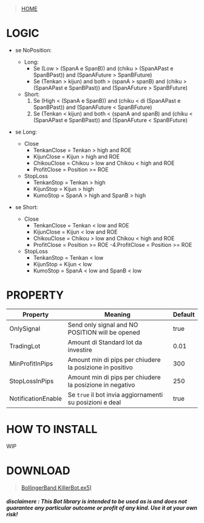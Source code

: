 >[HOME](https://github.com/AndreaDev3D/Trading-KillerBot)

# LOGIC
* se NoPosition:
	* Long:
		* Se (Low > (SpanA e SpanB)) and (chiku > (SpanAPast e SpanBPast)) and (SpanAFuture > SpanBFuture)
		* Se (Tenkan > kijun) and both > (spanA > spanB) and (chiku > (SpanAPast e SpanBPast)) and (SpanAFuture > SpanBFuture)
	* Short:
		1. Se (High < (SpanA e SpanB)) and (chiku < di (SpanAPast e SpanBPast)) and (SpanAFuture < SpanBFuture)
		1. Se (Tenkan < kijun) and both < (spanA and spanB) and (chiku < (SpanAPast e SpanBPast)) and (SpanAFuture < SpanBFuture)
 
* se Long:
	* Close
		* TenkanClose = Tenkan > high and ROE
		* KijunClose  = Kijun  > high and ROE
		* ChikouClose = Chikou > low and Chikou < high and ROE
		* ProfitClose = Position >= ROE
	* StopLoss
		* TenkanStop = Tenkan > high
		* KijunStop  = Kijun  > high
		* KumoStop   = SpanA  > high and SpanB > high
 
* se Short:
	* Close
		* TenkanClose = Tenkan < low and ROE
		* KijunClose  = Kijun  < low and ROE
		* ChikouClose = Chikou > low and Chikou < high and ROE
		* ProfitClose = Position >= ROE
-4.ProfitClose  = Position >= ROE
	* StopLoss
		* TenkanStop = Tenkan < low
		* KijunStop  = Kijun  < low
		* KumoStop   = SpanA  < low and SpanB < low 
		

# PROPERTY
Property | Meaning | Default
------------ | ------------- | -------------
OnlySignal | Send only signal and NO POSITION will be opened | true
TradingLot | Amount di Standard lot da investire | 0.01
MinProfitInPips | Amount min di pips per chiudere la posizione in positivo | 300
StopLossInPips | Amount min di pips per chiudere la posizione in negativo | 250
NotificationEnable | Se `true` il bot invia aggiornamenti su posizioni e deal  | true

# HOW TO INSTALL
WIP

# DOWNLOAD
>[BollingerBand KillerBot.ex5)](https://github.com/AndreaDev3D/Trading-KillerBot/raw/master/MT5%20Bot/BollingerBand%20KillerBot.ex5)

##### disclaimere : This Bot library is intended to be used as is and does not guarantee any particular outcome or profit of any kind. Use it at your own risk!
